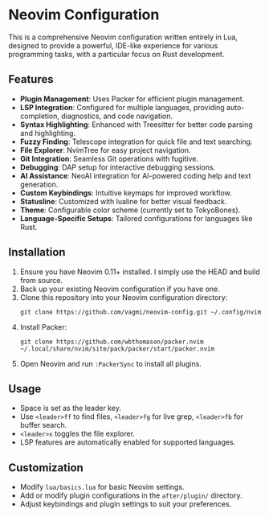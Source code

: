# Neovim Configuration

This is a comprehensive Neovim configuration written entirely in Lua, designed to provide a powerful, IDE-like experience for various programming tasks, with a particular focus on Rust development.

## Features

- **Plugin Management**: Uses Packer for efficient plugin management.
- **LSP Integration**: Configured for multiple languages, providing auto-completion, diagnostics, and code navigation.
- **Syntax Highlighting**: Enhanced with Treesitter for better code parsing and highlighting.
- **Fuzzy Finding**: Telescope integration for quick file and text searching.
- **File Explorer**: NvimTree for easy project navigation.
- **Git Integration**: Seamless Git operations with fugitive.
- **Debugging**: DAP setup for interactive debugging sessions.
- **AI Assistance**: NeoAI integration for AI-powered coding help and text generation.
- **Custom Keybindings**: Intuitive keymaps for improved workflow.
- **Statusline**: Customized with lualine for better visual feedback.
- **Theme**: Configurable color scheme (currently set to TokyoBones).
- **Language-Specific Setups**: Tailored configurations for languages like Rust.

## Installation

1. Ensure you have Neovim 0.11+ installed. I simply use the HEAD and build from source.
2. Back up your existing Neovim configuration if you have one.
3. Clone this repository into your Neovim configuration directory:
   ```
   git clone https://github.com/vagmi/neovim-config.git ~/.config/nvim
   ```
4. Install Packer:
   ```
   git clone https://github.com/wbthomason/packer.nvim ~/.local/share/nvim/site/pack/packer/start/packer.nvim
   ```
5. Open Neovim and run `:PackerSync` to install all plugins.

## Usage

- Space is set as the leader key.
- Use `<leader>ff` to find files, `<leader>fg` for live grep, `<leader>fb` for buffer search.
- `<leader>x` toggles the file explorer.
- LSP features are automatically enabled for supported languages.

## Customization

- Modify `lua/basics.lua` for basic Neovim settings.
- Add or modify plugin configurations in the `after/plugin/` directory.
- Adjust keybindings and plugin settings to suit your preferences.

